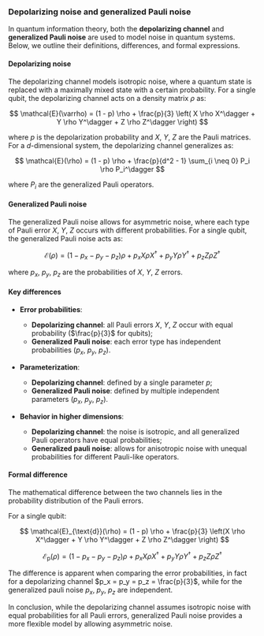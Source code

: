 ### Depolarizing noise and generalized Pauli noise

In quantum information theory, both the **depolarizing channel** and **generalized Pauli noise** are used to model noise in quantum systems. Below, we outline their definitions, differences, and formal expressions.

#### Depolarizing noise

The depolarizing channel models isotropic noise, where a quantum state is replaced with a maximally mixed state with a certain probability. For a single qubit, the depolarizing channel acts on a density matrix $\rho$ as:

$$
\mathcal{E}(\varrho) = (1 - p) \rho + \frac{p}{3} \left( X \rho X^\dagger + Y \rho Y^\dagger + Z \rho Z^\dagger \right)
$$

where $p$ is the depolarization probability and $X$, $Y$, $Z$ are the Pauli matrices. For a $d$-dimensional system, the depolarizing channel generalizes as:

$$
\mathcal{E}(\rho) = (1 - p) \rho + \frac{p}{d^2 - 1} \sum_{i \neq 0} P_i \rho P_i^\dagger
$$

where $P_i$ are the generalized Pauli operators.

#### Generalized Pauli noise

The generalized Pauli noise allows for asymmetric noise, where each type of Pauli error $X$, $Y$, $Z$ occurs with different probabilities. For a single qubit, the generalized Pauli noise acts as:

$$
\mathcal{E}(\rho) = (1 - p_x - p_y - p_z) \rho + p_x X \rho X^\dagger + p_y Y \rho Y^\dagger + p_z Z \rho Z^\dagger
$$

where $p_x$, $p_y$, $p_z$ are the probabilities of $X$, $Y$, $Z$ errors.

#### Key differences

* **Error probabilities**:
  - **Depolarizing channel**: all Pauli errors $X$, $Y$, $Z$ occur with equal probability ($\frac{p}{3}$ for qubits);
  - **Generalized Pauli noise**: each error type has independent probabilities ($p_x$, $p_y$, $p_z$).

* **Parameterization**:
  - **Depolarizing channel**: defined by a single parameter $p$;
  - **Generalized Pauli noise**: defined by multiple independent parameters ($p_x$, $p_y$, $p_z$).

* **Behavior in higher dimensions**:
  - **Depolarizing channel**: the noise is isotropic, and all generalized Pauli operators have equal probabilities;
  - **Generalized pauli noise**: allows for anisotropic noise with unequal probabilities for different Pauli-like operators.

#### Formal difference

The mathematical difference between the two channels lies in the probability distribution of the Pauli errors.

For a single qubit:

  $$
  \mathcal{E}_{\text{d}}(\rho) = (1 - p) \rho + \frac{p}{3} \left(X \rho X^\dagger + Y \rho Y^\dagger + Z \rho Z^\dagger \right)
  $$
  
  $$
  \mathcal{E}_{\text{p}}(\rho) = (1 - p_x - p_y - p_z) \rho + p_x X \rho X^\dagger + p_y Y \rho Y^\dagger + p_z Z \rho Z^\dagger
  $$

The difference is apparent when comparing the error probabilities, in fact for a depolarizing channel $p_x = p_y = p_z = \frac{p}{3}$, while for the generalized pauli noise $p_x$, $p_y$, $p_z$ are independent.

In conclusion, while the depolarizing channel assumes isotropic noise with equal probabilities for all Pauli errors, generalized Pauli noise provides a more flexible model by allowing asymmetric noise.
